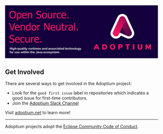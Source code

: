 ![Adoptium Banner](/images/banner.png)

## Get Involved

There are several ways to get involved in the Adoptium project:

* Look for the `good first issue` label in repositories which indicates a good issue for first-time contributors.
* Join the [Adoptium Slack Channel](https://adoptium.net/slack)

Visit [adoptium.net](https://adoptium.net) to learn more!

----

Adoptium projects adopt the [Eclipse Community Code of Conduct](https://www.eclipse.org/org/documents/Community_Code_of_Conduct.php).
